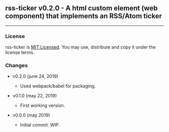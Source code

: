 ## rss-ticker v0.2.0 - A html custom element (web component) that implements an RSS/Atom ticker

***

### License

rss-ticker is [MIT Licensed](LICENSE.md). You may use, distribute and copy it under the license terms.

### Changes

* v0.2.0 (june 24, 2019)

  * Used webpack/babel for packaging.

* v0.1.0 (may 22, 2019)

  * First working version.

* v0.0.0 (may 2019)

  * Initial commit. WIP.
